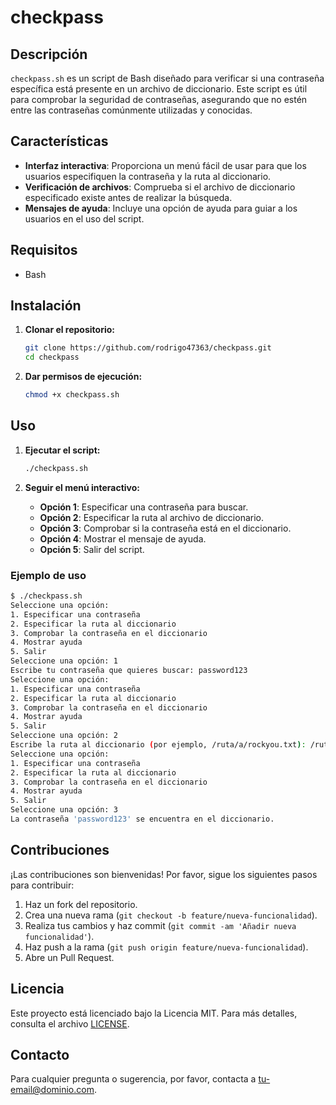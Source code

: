# checkpass

## Descripción

`checkpass.sh` es un script de Bash diseñado para verificar si una contraseña específica está presente en un archivo de diccionario. Este script es útil para comprobar la seguridad de contraseñas, asegurando que no estén entre las contraseñas comúnmente utilizadas y conocidas.

## Características

- **Interfaz interactiva**: Proporciona un menú fácil de usar para que los usuarios especifiquen la contraseña y la ruta al diccionario.
- **Verificación de archivos**: Comprueba si el archivo de diccionario especificado existe antes de realizar la búsqueda.
- **Mensajes de ayuda**: Incluye una opción de ayuda para guiar a los usuarios en el uso del script.

## Requisitos

- Bash

## Instalación

1. **Clonar el repositorio:**

    ```bash
    git clone https://github.com/rodrigo47363/checkpass.git
    cd checkpass
    ```

2. **Dar permisos de ejecución:**

    ```bash
    chmod +x checkpass.sh
    ```

## Uso

1. **Ejecutar el script:**

    ```bash
    ./checkpass.sh
    ```

2. **Seguir el menú interactivo:**

    - **Opción 1**: Especificar una contraseña para buscar.
    - **Opción 2**: Especificar la ruta al archivo de diccionario.
    - **Opción 3**: Comprobar si la contraseña está en el diccionario.
    - **Opción 4**: Mostrar el mensaje de ayuda.
    - **Opción 5**: Salir del script.

### Ejemplo de uso

```bash
$ ./checkpass.sh
Seleccione una opción:
1. Especificar una contraseña
2. Especificar la ruta al diccionario
3. Comprobar la contraseña en el diccionario
4. Mostrar ayuda
5. Salir
Seleccione una opción: 1
Escribe tu contraseña que quieres buscar: password123
Seleccione una opción:
1. Especificar una contraseña
2. Especificar la ruta al diccionario
3. Comprobar la contraseña en el diccionario
4. Mostrar ayuda
5. Salir
Seleccione una opción: 2
Escribe la ruta al diccionario (por ejemplo, /ruta/a/rockyou.txt): /ruta/al/diccionario/rockyou.txt
Seleccione una opción:
1. Especificar una contraseña
2. Especificar la ruta al diccionario
3. Comprobar la contraseña en el diccionario
4. Mostrar ayuda
5. Salir
Seleccione una opción: 3
La contraseña 'password123' se encuentra en el diccionario.
```

## Contribuciones

¡Las contribuciones son bienvenidas! Por favor, sigue los siguientes pasos para contribuir:

1. Haz un fork del repositorio.
2. Crea una nueva rama (`git checkout -b feature/nueva-funcionalidad`).
3. Realiza tus cambios y haz commit (`git commit -am 'Añadir nueva funcionalidad'`).
4. Haz push a la rama (`git push origin feature/nueva-funcionalidad`).
5. Abre un Pull Request.

## Licencia

Este proyecto está licenciado bajo la Licencia MIT. Para más detalles, consulta el archivo [LICENSE](LICENSE).

## Contacto

Para cualquier pregunta o sugerencia, por favor, contacta a [tu-email@dominio.com](mailto:tu-email@dominio.com).
```

